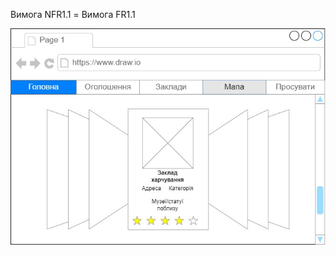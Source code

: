 Вимога NFR1.1 = Вимога FR1.1

![image](https://github.com/oleksandrblazhko/ai204-kolesnik/blob/ai204-kolesnik_with_laboratory_work_3/1-SoftwareRequirements/1.4-FuncNonFuncRequirements/1.4.4-NFRUserInterfaceOUTPUT/wireFrameDesignPart1.jpg?raw=true)